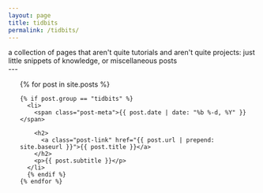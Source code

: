 ```yaml
---
layout: page
title: tidbits
permalink: /tidbits/
---
```


<div class="tidbit-subtitle">
a collection of pages that aren't quite tutorials and aren't quite
projects:  just little snippets of knowledge, or miscellaneous posts
</div>
---


<div class="home">
  <ul class="post-list">
    {% for post in site.posts %}
    
    {% if post.group == "tidbits" %}
      <li>
        <span class="post-meta">{{ post.date | date: "%b %-d, %Y" }}</span>

        <h2>
          <a class="post-link" href="{{ post.url | prepend: site.baseurl }}">{{ post.title }}</a>
        </h2>
        <p>{{ post.subtitle }}</p>
      </li>
      {% endif %}
    {% endfor %}
  </ul>

</div>
